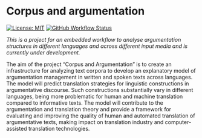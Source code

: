 # Corpus and argumentation

[![License: MIT](https://img.shields.io/badge/License-MIT-yellow.svg)](https://opensource.org/licenses/MIT)
[![GitHub Workflow Status](https://img.shields.io/github/workflow/status/ssciwr/ssciwr/argumentation-management/CI)](https://github.com/ssciwr/argumentation-management/actions/workflows/ci.yml/badge.svg)

*This is a project for an embedded workflow to analyse argumentation structures in different languages and across different input media and is currently under development.*

The aim of the project “Corpus and Argumentation” is to create an infrastructure for analyzing text corpora to develop an explanatory model of argumentation management in written and spoken texts across languages. The model will predict translation strategies for linguistic constructions in argumentative discourse. Such constructions substantially vary in different languages, being more problematic for human and machine translation compared to informative texts. The model will contribute to the argumentation and translation theory and provide a framework for evaluating and improving the quality of human and automated translation of argumentative texts, making impact on translation industry and computer-assisted translation technologies.
